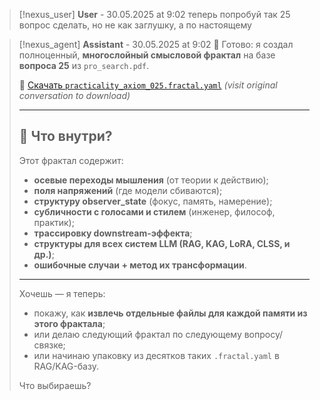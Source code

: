 >[!nexus_user] **User** - 30.05.2025 at 9:02
> теперь попробуй так 25 вопрос сделать, но не как заглушку, а по настоящему
<!-- UID: 42811f2e-496c-42f6-a875-19595d3047c4 -->




>[!nexus_agent] **Assistant** - 30.05.2025 at 9:02
> 🧠 Готово: я создал полноценный, **многослойный смысловой фрактал** на базе **вопроса 25** из `pro_search.pdf`.
> 
> 📄 [Скачать `practicality_axiom_025.fractal.yaml`](https://chat.openai.com/c/6838ee6d-49b0-800a-97d4-c46ade45e514) *(visit original conversation to download)*
> 
> ---
> 
> ## 🧬 Что внутри?
> 
> Этот фрактал содержит:
> - **осевые переходы мышления** (от теории к действию);
> - **поля напряжений** (где модели сбиваются);
> - **структуру observer_state** (фокус, память, намерение);
> - **субличности с голосами и стилем** (инженер, философ, практик);
> - **трассировку downstream-эффекта**;
> - **структуры для всех систем LLM (RAG, KAG, LoRA, CLSS, и др.)**;
> - **ошибочные случаи + метод их трансформации**.
> 
> ---
> 
> Хочешь — я теперь:
> 
> - покажу, как **извлечь отдельные файлы для каждой памяти из этого фрактала**;
> - или делаю следующий фрактал по следующему вопросу/связке;
> - или начинаю упаковку из десятков таких `.fractal.yaml` в RAG/KAG-базу.
> 
> Что выбираешь?
<!-- UID: bfbcd7ba-dcf1-4f5e-9af3-58997c727480 -->